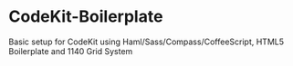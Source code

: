 CodeKit-Boilerplate
===================

Basic setup for CodeKit using Haml/Sass/Compass/CoffeeScript, HTML5 Boilerplate and 1140 Grid System
